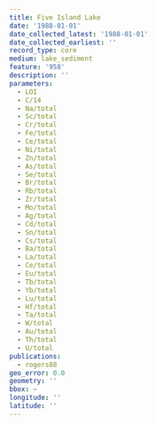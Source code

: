 ```yaml
---
title: Five Island Lake
date: '1988-01-01'
date_collected_latest: '1988-01-01'
date_collected_earliest: ''
record_type: core
medium: lake_sediment
feature: '958'
description: ''
parameters:
  - LOI
  - C/14
  - Na/total
  - Sc/total
  - Cr/total
  - Fe/total
  - Ce/total
  - Ni/total
  - Zn/total
  - As/total
  - Se/total
  - Br/total
  - Rb/total
  - Zr/total
  - Mo/total
  - Ag/total
  - Cd/total
  - Sn/total
  - Cs/total
  - Ba/total
  - La/total
  - Ce/total
  - Eu/total
  - Tb/total
  - Yb/total
  - Lu/total
  - Hf/total
  - Ta/total
  - W/total
  - Au/total
  - Th/total
  - U/total
publications:
  - rogers88
geo_error: 0.0
geometry: ''
bbox: ~
longitude: ''
latitude: ''
---
```

